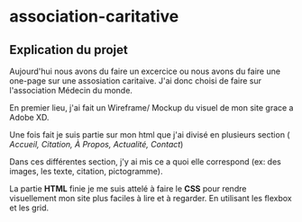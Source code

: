 # association-caritative

## Explication du projet

Aujourd'hui nous avons du faire un excercice ou nous avons du faire une one-page sur une assosiation caritaive. J'ai donc choisi de faire sur l'association Médecin du monde.

En premier lieu, j'ai fait un Wireframe/ Mockup du visuel de mon site grace a Adobe XD.

Une fois fait je suis partie sur mon html que j'ai divisé en plusieurs section ( *Accueil, Citation, À Propos, Actualité, Contact*)

Dans ces différentes section, j'y ai mis ce a quoi elle correspond (ex: des images, les texte, citation, pictogramme).

La partie **HTML** finie je me suis attelé à faire le **CSS** pour rendre visuellement mon site plus faciles à lire et à regarder. En utilisant les flexbox et les grid.
